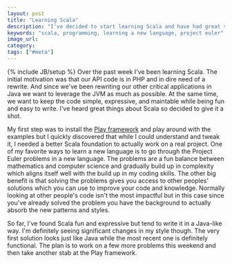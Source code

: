 ```yaml
---
layout: post
title: "Learning Scala"
description: "I've decided to start learning Scala and have had great success learning it through the Project Euler problems. The biggest benefit has been being able to access other solutions once I'm able to solve a problem."
keywords: "scala, programming, learning a new language, project euler"
image_url:
category:
tags: ["#meta"]
---
```

{% include JB/setup %}
Over the past week I've been learning Scala. The initial motivation was that our API code is in PHP and in dire need of a rewrite. And since we've been rewriting our other critical applications in Java we want to leverage the JVM as much as possible. At the same time, we want to keep the code simple, expressive, and maintable while being fun and easy to write. I've heard great things about Scala so decided to give it a shot.

My first step was to install the <a href="https://www.playframework.com/" target="_blank">Play framework</a> and play around with the examples but I quickly discovered that while I could understand and tweak it, I needed a better Scala foundation to actually work on a real project. One of my favorite ways to learn a new language is to go through the Project Euler problems in a new language. The problems are a fun balance between mathematics and computer science and gradually build up in complexity which aligns itself well with the build up in my coding skills. The other big benefit is that solving the problems gives you access to other peoples' solutions which you can use to improve your code and knowledge. Normally looking at other people's code isn't the most impactful but in this case since you've already solved the problem you have the background to actually absorb the new patterns and styles.

So far, I've found Scala fun and expressive but tend to write it in a Java-like way. I'm definitely seeing significant changes in my style though. The very first solution looks just like Java while the most recent one is definitely functional. The plan is to work on a few more problems this weekend and then take another stab at the Play framework.